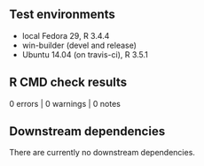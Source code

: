## Test environments
* local Fedora 29, R 3.4.4
* win-builder (devel and release)
* Ubuntu 14.04 (on travis-ci), R 3.5.1


## R CMD check results
0 errors | 0 warnings | 0 notes


## Downstream dependencies
There are currently no downstream dependencies.